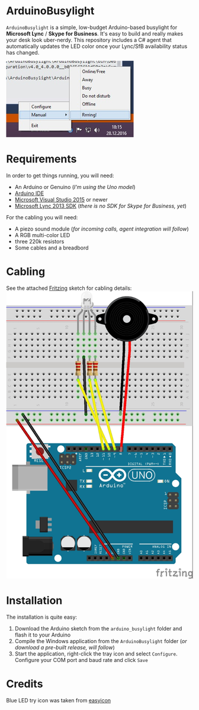 # ArduinoBusylight
`ArduinoBusylight` is a simple, low-budget Arduino-based busylight for **Microsoft Lync** / **Skype for Business**. It's easy to build and really makes your desk look uber-nerdy.
This repository includes a C# agent that automatically updates the LED color once your Lync/SfB availability status has changed.

![Screenshot](https://raw.githubusercontent.com/stdevel/ArduinoBusylight/master/Screenshot.jpg "Screenshot")

# Requirements
In order to get things running, you will need:
- An Arduino or Genuino (*I'm using the Uno model*)
- [Arduino IDE](https://www.arduino.cc/download/)
- [Microsoft Visual Studio 2015](https://www.visualstudio.com) or newer
- [Microsoft Lync 2013 SDK](https://www.microsoft.com/en-us/download/details.aspx?id=36824) (*there is no SDK for Skype for Business, yet*)

For the cabling you will need:
- A piezo sound module (*for incoming calls, agent integration will follow*)
- A RGB multi-color LED
- three 220k resistors
- Some cables and a breadbord

# Cabling
See the attached [Fritzing](http://fritzing.org) sketch for cabling details:
![Cabling sketch](https://raw.githubusercontent.com/stdevel/ArduinoBusylight/master/Sketch.jpg "Cabling sketch")

# Installation
The installation is quite easy:

1. Download the Arduino sketch from the `arduino_busylight` folder and flash it to your Arduino
2. Compile the Windows application from the `ArduinoBusylight` folder (*or download a pre-built release, will follow*)
3. Start the application, right-click the tray icon and select `Configure`. Configure your COM port and baud rate and click `Save`

# Credits
Blue LED try icon was taken from [easyicon](https://www.easyicon.net/language.en/1651-ball_blue_led_light_icon.html)
